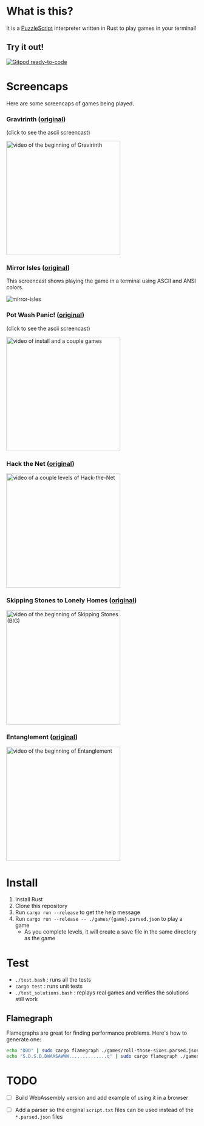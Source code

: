 # What is this?

It is a [PuzzleScript][puzzlescript-url] interpreter written in Rust to play games in your terminal!

## Try it out!

[![Gitpod ready-to-code](https://img.shields.io/badge/Gitpod-ready--to--code-blue?logo=gitpod)](https://gitpod.io/from-referrer/)

# Screencaps

Here are some screencaps of games being played.

### Gravirinth ([original](https://pedropsi.github.io/gravirinth.html))

(click to see the ascii screencast)

<a href="https://asciinema.org/a/262824"><img width="300" alt="video of the beginning of Gravirinth" src="https://asciinema.org/a/262824.png"/></a>

### Mirror Isles ([original](http://www.draknek.org/games/puzzlescript/mirrors.php))

This screencast shows playing the game in a terminal using ASCII and ANSI colors.

![mirror-isles](https://user-images.githubusercontent.com/253202/47133542-ce0d1700-d26e-11e8-851f-233d27aaf0b8.gif)


### Pot Wash Panic! ([original](https://hauntpun.itch.io/pot-wash-panic))

(click to see the ascii screencast)

<a href="https://asciinema.org/a/188014?t=25"><img width="300" alt="video of install and a couple games" src="https://asciinema.org/a/188014.png"/></a>


### Hack the Net ([original](http://www.draknek.org/games/puzzlescript/hack-the-net.php))

<a href="https://asciinema.org/a/188016"><img width="300" alt="video of a couple levels of Hack-the-Net" src="https://asciinema.org/a/188016.png"/></a>

### Skipping Stones to Lonely Homes ([original](http://www.draknek.org/games/puzzlescript/skipping-stones.php))

<a href="https://asciinema.org/a/189279?t=20"><img width="300" alt="video of the beginning of Skipping Stones (BIG)" src="https://asciinema.org/a/189279.png"/></a>

### Entanglement ([original](http://www.richardlocke.co.uk/release/entanglement/chapter-1/))

<a href="https://asciinema.org/a/212372?t=18"><img width="300" alt="video of the beginning of Entanglement" src="https://asciinema.org/a/212372.png"/></a>


# Install

1. Install Rust
1. Clone this repository
1. Run `cargo run --release` to get the help message
1. Run `cargo run --release -- ./games/{game}.parsed.json` to play a game
    - As you complete levels, it will create a save file in the same directory as the game

# Test

- `./test.bash` : runs all the tests
- `cargo test` : runs unit tests
- `./test_solutions.bash` : replays real games and verifies the solutions still work

## Flamegraph

Flamegraphs are great for finding performance problems. Here's how to generate one:

```bash
echo "DDD" | sudo cargo flamegraph ./games/roll-those-sixes.parsed.json -- --level 0 --scripted
echo "S.D.S.D.DWAASAWWW..............q" | sudo cargo flamegraph ./games/entanglement-one.parsed.json -- --level 3 --scripted
```

# TODO

- [ ] Build WebAssembly version and add example of using it in a browser
- [ ] Add a parser so the original `script.txt` files can be used instead of the `*.parsed.json` files


[puzzlescript-url]: https://github.com/philschatz/puzzlescript